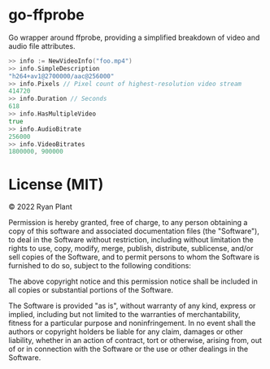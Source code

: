 # go-ffprobe

Go wrapper around ffprobe, providing a simplified breakdown of video and audio
file attributes.

```go
>> info := NewVideoInfo("foo.mp4")
>> info.SimpleDescription
"h264+av1@2700000/aac@256000"
>> info.Pixels // Pixel count of highest-resolution video stream
414720
>> info.Duration // Seconds
618
>> info.HasMultipleVideo
true
>> info.AudioBitrate
256000
>> info.VideoBitrates
1800000, 900000
```

# License (MIT)

© 2022 Ryan Plant

Permission is hereby granted, free of charge, to any person obtaining a copy of this software and associated documentation files (the "Software"), to deal in the Software without restriction, including without limitation the rights to use, copy, modify, merge, publish, distribute, sublicense, and/or sell copies of the Software, and to permit persons to whom the Software is furnished to do so, subject to the following conditions:

The above copyright notice and this permission notice shall be included in all copies or substantial portions of the Software.

The Software is provided "as is", without warranty of any kind, express or implied, including but not limited to the warranties of merchantability, fitness for a particular purpose and noninfringement. In no event shall the authors or copyright holders be liable for any claim, damages or other liability, whether in an action of contract, tort or otherwise, arising from, out of or in connection with the Software or the use or other dealings in the Software.
